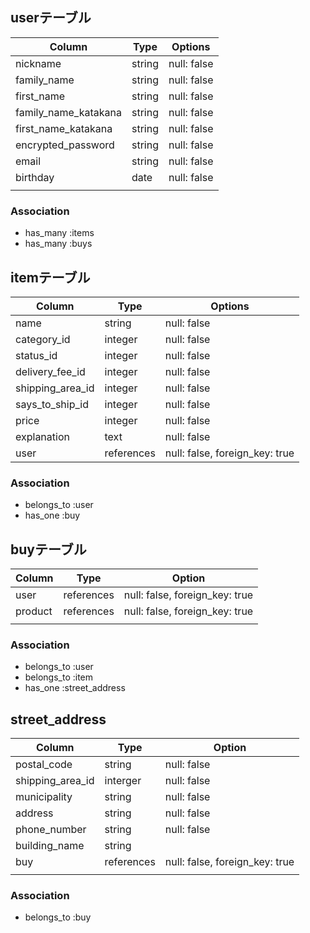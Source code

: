 ## userテーブル
| Column               | Type   | Options     |
| -------------------- | ------ | ----------- |
| nickname             | string | null: false |
| family_name          | string | null: false |
| first_name           | string | null: false |
| family_name_katakana | string | null: false |
| first_name_katakana  | string | null: false |
| encrypted_password   | string | null: false |
| email                | string | null: false |
| birthday             | date   | null: false |
|                      |        |             |

### Association
- has_many :items
- has_many :buys

## itemテーブル
| Column           | Type       | Options                        |
| ---------------- | ---------- | ------------------------------ |
| name             | string     | null: false                    |
| category_id      | integer    | null: false                    |
| status_id        | integer    | null: false                    |
| delivery_fee_id  | integer    | null: false                    |
| shipping_area_id | integer    | null: false                    |
| says_to_ship_id  | integer    | null: false                    |
| price            | integer    | null: false                    |
| explanation      | text       | null: false                    |
| user             | references | null: false, foreign_key: true |


### Association
- belongs_to :user
- has_one :buy

## buyテーブル
| Column  | Type       | Option                         |
| ------- | ---------- | ------------------------------ |
| user    | references | null: false, foreign_key: true |
| product | references | null: false, foreign_key: true |
|         |            |                                |

### Association
- belongs_to :user
- belongs_to :item
- has_one :street_address



## street_address
| Column           | Type       | Option                         |
| ---------------- | ---------- | ------------------------------ |
| postal_code      | string     | null: false                    |
| shipping_area_id | interger   | null: false                    |
| municipality     | string     | null: false                    |
| address          | string     | null: false                    |
| phone_number     | string     | null: false                    |
| building_name    | string     |                                |
| buy              | references | null: false, foreign_key: true |
|                  |            |                                |

### Association
- belongs_to :buy
